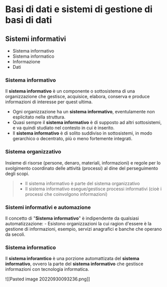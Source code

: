 # Basi di dati e sistemi di gestione di basi di dati
## Sistemi informativi 
- Sistema informativo
- Sistema informatico
- Informazione
- Dati

### Sistema informativo 
Il **sistema informativo** è un componente o sottosistema di una organizzazione che gestisce, acquisice, elabora, conserva e produce informazioni di interesse per quest ultima.

- Ogni organizzazione ha un **sistema informativo**, eventulamente non esplicitato nella struttura.
- Quasi sempre il **sistema informativo** è di supposto ad altri sottosistemi, e va quindi studiato nel contesto in cui è inserito.
- Il **sistema informativo** è di solito suddiviso in sottosistemi, in modo gerarchico o decentrato, più o meno fortemente integrati.

### Sistema organizzativo
Insieme di risorse (persone, denaro, materiali, informazioni) e regole per lo svolgimento coordinato delle attività (processi) al dine del perseguimento degli scopi.

> - Il sistema informativo è parte del sistema organizzativo
> - Il sistema informativo esegue/gestisce processi informativi (cioè i processi che coinvolgono informazioni)

### Sistemi informativi e automazione
Il concetto di "**Sistema informativo**" è indipendente da qualsiasi automatizzazione:
	- Esistono organizzazioni la cui ragion d'essere è la gestione di informazioni, esempio, servizi anagrafici e banche che operano da secoli.

### Sistema informatico
Il **sistema inforamtico** è una porzione automattizata del **sistema informativo**, ovvero la parte del **sistema informativo** che gestisce informazioni con tecnologia informatica.


![[Pasted image 20220930093236.png]]